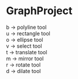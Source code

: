 # GraphProject
b -> polyline tool<br>
u -> rectangle tool<br>
o -> ellipse tool<br>
v -> select tool<br>
t -> translate tool<br>
m -> mirror tool<br>
r -> rotate tool<br>
d -> dilate tool<br>
